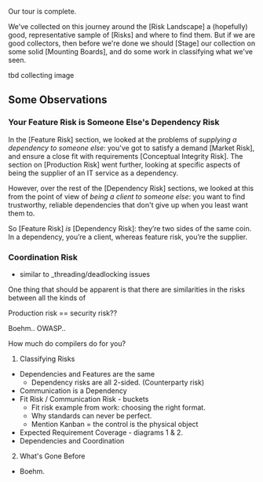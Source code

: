 Our tour is complete.  

We've collected on this journey around the [Risk Landscape] a (hopefully) good, representative sample of [Risks] and where to find them.  But if we are good collectors, then before we're done we should [Stage] our collection on some solid [Mounting Boards], and do some work in classifying what we've seen.

tbd collecting image

## Some Observations

### Your Feature Risk is Someone Else's Dependency Risk

In the [Feature Risk] section, we looked at the problems of _supplying a dependency to someone else_:  you've got to satisfy a demand [Market Risk], and ensure a close fit with requirements [Conceptual Integrity Risk].  The section on [Production Risk] went further, looking at specific aspects of being the supplier of an IT service as a dependency.  

However, over the rest of the [Dependency Risk] sections, we looked at this from the point of view of _being a client to someone else_:  you want to find trustworthy, reliable dependencies that don't give up when you least want them to.

So [Feature Risk] _is_ [Dependency Risk]:  they’re two sides of the same coin.  In a dependency, you’re a client, whereas feature risk, you’re the supplier. 

### Coordination Risk 

- similar to _threading/deadlocking issues 


One thing that should be apparent is that there are similarities in the risks between all the kinds of

Production risk == security risk??


Boehm..  OWASP..



How much do compilers do for you?




1.  Classifying Risks
  - Dependencies and Features are the same
    - Dependency risks are all 2-sided.  (Counterparty risk)
  - Communication is a Dependency
  - Fit Risk / Communication Risk - buckets 
    - Fit risk example from work:  choosing the right format.  
    - Why standards can never be perfect.
    - Mention Kanban = the control is the physical object
  - Expected Requirement Coverage - diagrams 1 & 2.
  - Dependencies and Coordination

2.  What's Gone Before
  - Boehm.
  
    
  





